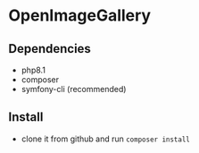 # OpenImageGallery

## Dependencies
- php8.1
- composer
- symfony-cli (recommended)

## Install

- clone it from github and run `composer install`
